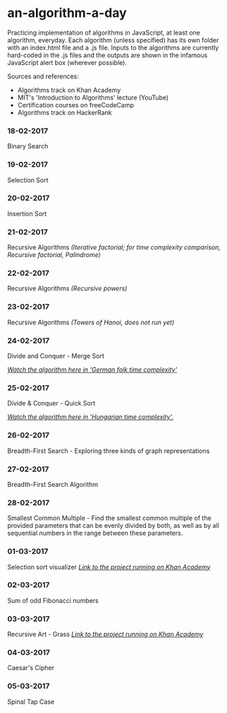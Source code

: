 # an-algorithm-a-day
Practicing implementation of algorithms in JavaScript, at least one algorithm, everyday. Each algorithm (unless specified) has its own folder with an index.html file and a <algorithmName>.js file. Inputs to the algorithms are currently hard-coded in the .js files and the outputs are shown in the infamous JavaScript alert box (wherever possible).

Sources and references:
- Algorithms track on Khan Academy
- MIT's 'Introduction to Algorithms' lecture (YouTube)
- Certification courses on freeCodeCamp
- Algorithms track on HackerRank  

### 18-02-2017
Binary Search

### 19-02-2017
Selection Sort

### 20-02-2017
Insertion Sort

### 21-02-2017
Recursive Algorithms *(Iterative factorial; for time complexity comparison, Recursive factorial, Palindrome)*

### 22-02-2017
Recursive Algorithms *(Recursive powers)*

### 23-02-2017
Recursive Algorithms *(Towers of Hanoi, does not run yet)*

### 24-02-2017
Divide and Conquer - Merge Sort

[*Watch the algorithm here in 'German folk time complexity'*](https://www.youtube.com/watch?v=XaqR3G_NVoo)

### 25-02-2017
Divide & Conquer - Quick Sort

[*Watch the algorithm here in 'Hungarian time complexity'.*](https://www.youtube.com/watch?v=ywWBy6J5gz8)

### 26-02-2017
Breadth-First Search - Exploring three kinds of graph representations

### 27-02-2017
Breadth-First Search Algorithm

### 28-02-2017
Smallest Common Multiple - Find the smallest common multiple of the provided parameters that can be evenly divided by both, as well as by all sequential numbers in the range between these parameters.

### 01-03-2017
Selection sort visualizer
[*Link to the project running on Khan Academy*](https://www.khanacademy.org/computer-science/selection-sort-visualizer/6537944009080832)

### 02-03-2017
Sum of odd Fibonacci numbers

### 03-03-2017
Recursive Art - Grass
[*Link to the project running on Khan Academy*](https://www.khanacademy.org/computer-science/spin-off-of-project-recursive-art/6130028902940672)

### 04-03-2017
Caesar's Cipher

### 05-03-2017
Spinal Tap Case
